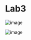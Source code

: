 # Lab3
![image](https://github.com/user-attachments/assets/b32ebd92-23d7-491e-b5c2-a4b9eb2edbe6)


![image](https://github.com/user-attachments/assets/cc1ed3a1-6d2d-4be5-a8b5-36e1786420f7)

